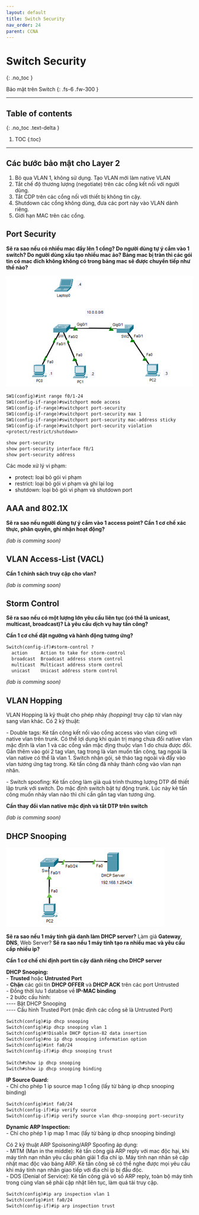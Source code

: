```yaml
---
layout: default
title: Switch Security
nav_order: 24
parent: CCNA
---
```


# Switch Security
{: .no_toc }

Bảo mật trên Switch
{: .fs-6 .fw-300 }

---

## Table of contents
{: .no_toc .text-delta }

1. TOC
{:toc}

---

## Các bước bảo mật cho Layer 2

1. Bỏ qua VLAN 1, không sử dụng. Tạo VLAN mới làm native VLAN
2. Tắt chế độ thương lượng (negotiate) trên các cổng kết nối với người dùng.
3. Tắt CDP trên các cổng nối với thiết bị không tin cậy.
4. Shutdown các cổng không dùng, đưa các port này vào VLAN dành riêng.
5. Giới hạn MAC trên các cổng.

## Port Security

**Sẽ ra sao nếu có nhiều mac đẩy lên 1 cổng? Do người dùng tự ý cắm vào 1 switch? Do người dùng xấu tạo nhiều mac ảo? Bảng mac bị tràn thì các gói tin có mac đích không không có trong bảng mac sẽ được chuyển tiếp như thế nào?**

![image](/docs/CCNA/img/port-security.png)

```
SW1(config)#int range f0/1-24
SW1(config-if-range)#switchport mode access 
SW1(config-if-range)#switchport port-security
SW1(config-if-range)#switchport port-security max 1
SW1(config-if-range)#switchport port-security mac-address sticky 
SW1(config-if-range)#switchport port-security violation <protect/restrict/shutdown>
```

```
show port-security
show port-security interface f0/1
show port-security address
```

Các mode xử lý vi phạm:
* protect: loại bỏ gói vi phạm
* restrict: loại bỏ gói vi phạm và ghi lại log
* shutdown: loại bỏ gói vi phạm và shutdown port

## AAA and 802.1X

**Sẽ ra sao nếu người dùng tự ý cắm vào 1 access point? Cần 1 cơ chế xác thực, phân quyền, ghi nhận hoạt động?**

*(lab is comming soon)*

## VLAN Access-List (VACL)

**Cần 1 chính sách truy cập cho vlan?**

*(lab is comming soon)*

## Storm Control

**Sẽ ra sao nếu có một lượng lớn yêu cầu liên tục (có thể là unicast, multicast, broadcast)? Là yêu cầu dịch vụ hay tấn công?**

**Cần 1 cơ chế đặt ngưỡng và hành động tương ứng?**

```
Switch(config-if)#storm-control ?
  action     Action to take for storm-control
  broadcast  Broadcast address storm control
  multicast  Multicast address storm control
  unicast    Unicast address storm control
```

*(lab is comming soon)*

## VLAN Hopping

VLAN Hopping là kỹ thuật cho phép nhảy *(hopping)* truy cập từ vlan này sang vlan khác. Có 2 kỹ thuật:

\- Double tags: Kẻ tấn công kết nối vào cổng access vào vlan cùng với native vlan trên trunk. Có thể lợi dụng khi quản trị mạng chưa đổi native vlan mặc định là vlan 1 và các cổng vẫn mặc địng thuộc vlan 1 do chưa được đổi. Gắn thêm vào gói 2 tag vlan, tag trong là vlan muốn tấn công, tag ngoài là vlan native có thể là vlan 1. Switch nhận gói, sẽ tháo tag ngoài và đẩy vào vlan tương ứng tag trong. Kẻ tấn công đã nhảy thành công vào vlan nạn nhân.

\- Switch spoofing: Kẻ tấn công làm giả quá trình thương lượng DTP để thiết lập trunk với switch. Do mặc định switch bật tự động trunk. Lúc này kẻ tấn công muốn nhảy vlan nào thì chỉ cần gắn tag vlan tương ứng.

**Cần thay đổi vlan native mặc định và tắt DTP trên switch**

*(lab is comming soon)*

## DHCP Snooping

![image](/docs/CCNA/img/dhcp-snooping.png)

**Sẽ ra sao nếu 1 máy tính giả danh làm DHCP server?** Làm giả **Gateway**, **DNS**, Web Server? **Sẽ ra sao nếu 1 máy tính tạo ra nhiều mac và yêu cầu cấp nhiều ip?**

**Cần 1 cơ chế chỉ định port tin cậy dành riêng cho DHCP server**

__DHCP Snooping:__ <br>
\- **Trusted** hoặc **Untrusted Port** <br>
\- **Chặn** các gói tin **DHCP OFFER** và **DHCP ACK** trên các port Untrusted <br>
\- Đồng thời lưu 1 databse về **IP-MAC binding** <br>
\- 2 bước cấu hình: <br>
\--\-- Bật DHCP Snooping <br>
\--\-- Cấu hình Trusted Port (mặc định các cổng sẽ là Untrusted Port) <br>

```
Switch(config)#ip dhcp snooping 
Switch(config)#ip dhcp snooping vlan 1
Switch(config)#!Disable DHCP Option-82 data insertion
Switch(config)#no ip dhcp snooping information option
Switch(config)#int fa0/24
Switch(config-if)#ip dhcp snooping trust 

Switch#show ip dhcp snooping
Switch#show ip dhcp snooping binding
```

__IP Source Guard:__ <br>
\- Chỉ cho phép 1 ip source map 1 cổng (lấy từ bảng ip dhcp snooping binding)

```
Switch(config)#int fa0/24
Switch(config-if)#ip verify source
Switch(config-if)#ip verify source vlan dhcp-snooping port-security
```

__Dynamic ARP Inspection:__ <br>
\- Chỉ cho phép 1 ip map 1 mac (lấy từ bảng ip dhcp snooping binding)

Có 2 kỹ thuật ARP Spoisoning/ARP Spoofing áp dụng: <br>
\- MITM (Man in the middle): Kẻ tấn công giả ARP reply với mac độc hại, khi máy tính nạn nhân yêu cầu phân giải 1 địa chỉ ip. Máy tính nạn nhân sẽ cập nhật mac độc vào bảng ARP. Kẻ tấn công sẽ có thể nghe được mọi yêu cầu khi máy tính nạn nhân giao tiếp với địa chỉ ip bị đầu độc. <br>
\- DOS (Denial of Service): Kẻ tấn công giả vô số ARP reply, toàn bộ máy tính trong cùng vlan sẽ phải cập nhật liên tục, làm quá tải truy cập. <br>

```
Switch(config)#ip arp inspection vlan 1
Switch(config)#int fa0/24
Switch(config-if)#ip arp inspection trust 
```

